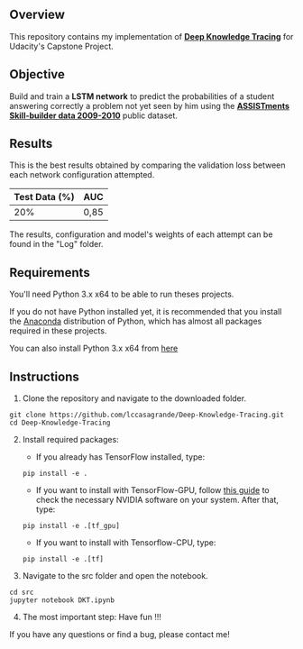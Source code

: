 ## Overview

This repository contains my implementation of [**Deep Knowledge Tracing**](https://github.com/chrispiech/DeepKnowledgeTracing) for Udacity's Capstone Project. 

## Objective

Build and train a **LSTM network** to predict the probabilities of a student answering correctly a problem not yet seen by him using the [**ASSISTments Skill-builder data 2009-2010**](https://sites.google.com/site/assistmentsdata/home/assistment-2009-2010-data/skill-builder-data-2009-2010) public dataset.

## Results
This is the best results obtained by comparing the validation loss between each network configuration attempted.

| Test Data (%) | AUC |
| --- | --- |
| 20% | 0,85 |

The results, configuration and model's weights of each attempt can be found in the "Log" folder. 

## Requirements

You'll need Python 3.x x64 to be able to run theses projects. 

If you do not have Python installed yet, it is recommended that you install the [Anaconda](https://www.anaconda.com/download/) distribution of Python, which has almost all packages required in these projects. 

You can also install Python 3.x x64 from [here](https://www.python.org/downloads/)

## Instructions

1. Clone the repository and navigate to the downloaded folder.
```	
git clone https://github.com/lccasagrande/Deep-Knowledge-Tracing.git
cd Deep-Knowledge-Tracing
```

2. Install required packages:
	- If you already has TensorFlow installed, type:  
	```
	pip install -e .
	```
	- If you want to install with TensorFlow-GPU, follow [this guide](https://www.tensorflow.org/install/) to check the necessary NVIDIA software on your system. After that, type:
	```
	pip install -e .[tf_gpu]
	```
	- If you want to install with Tensorflow-CPU, type:
	```
	pip install -e .[tf]
	```

3. Navigate to the src folder and open the notebook.
```	
cd src
jupyter notebook DKT.ipynb
```

4. The most important step: Have fun !!!

If you have any questions or find a bug, please contact me!